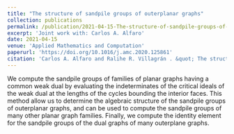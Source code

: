 ```yaml
---
title: "The structure of sandpile groups of outerplanar graphs"
collection: publications
permalink: /publication/2021-04-15-The-structure-of-sandpile-groups-of-outerplanar-graphs
excerpt: 'Joint work with: Carlos A. Alfaro'
date: 2021-04-15
venue: 'Applied Mathematics and Computation'
paperurl: 'https://doi.org/10.1016/j.amc.2020.125861'
citation: 'Carlos A. Alfaro and Ralihe R. Villagrán . &quot; The structure of sandpile groups of outerplanar graphs.&quot; <i>Applied Mathematics and Computation</i>. 395 (2021), 125861.'
---
```


We compute the sandpile groups of families of planar graphs having a common weak dual by evaluating the indeterminates of the critical ideals of the weak dual at the lengths of the cycles bounding the interior faces. This method allow us to determine the algebraic structure of the sandpile groups of outerplanar graphs, and can be used to compute the sandpile groups of many other planar graph families. Finally, we compute the identity element for the sandpile groups of the dual graphs of many outerplane graphs.
